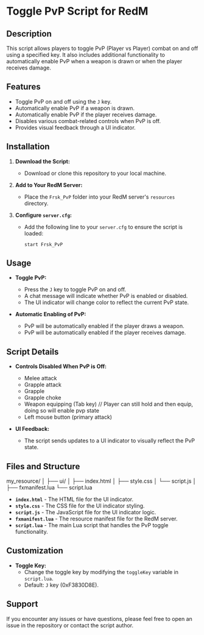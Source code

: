# Toggle PvP Script for RedM

## Description

This script allows players to toggle PvP (Player vs Player) combat on and off using a specified key. It also includes additional functionality to automatically enable PvP when a weapon is drawn or when the player receives damage.

## Features

- Toggle PvP on and off using the `J` key.
- Automatically enable PvP if a weapon is drawn.
- Automatically enable PvP if the player receives damage.
- Disables various combat-related controls when PvP is off.
- Provides visual feedback through a UI indicator.

## Installation

1. **Download the Script:**

   - Download or clone this repository to your local machine.

2. **Add to Your RedM Server:**

   - Place the `Frsk_PvP` folder into your RedM server's `resources` directory.

3. **Configure `server.cfg`:**
   - Add the following line to your `server.cfg` to ensure the script is loaded:
     ```plaintext
     start Frsk_PvP
     ```

## Usage

- **Toggle PvP:**

  - Press the `J` key to toggle PvP on and off.
  - A chat message will indicate whether PvP is enabled or disabled.
  - The UI indicator will change color to reflect the current PvP state.

- **Automatic Enabling of PvP:**
  - PvP will be automatically enabled if the player draws a weapon.
  - PvP will be automatically enabled if the player receives damage.

## Script Details

- **Controls Disabled When PvP is Off:**

  - Melee attack
  - Grapple attack
  - Grapple
  - Grapple choke
  - Weapon equipping (Tab key) // Player can still hold and then equip, doing so will enable pvp state
  - Left mouse button (primary attack)

- **UI Feedback:**
  - The script sends updates to a UI indicator to visually reflect the PvP state.

## Files and Structure

my_resource/
│
├── ui/
│ ├── index.html
│ ├── style.css
│ └── script.js
│
├── fxmanifest.lua
└── script.lua

- **`index.html`** - The HTML file for the UI indicator.
- **`style.css`** - The CSS file for the UI indicator styling.
- **`script.js`** - The JavaScript file for the UI indicator logic.
- **`fxmanifest.lua`** - The resource manifest file for the RedM server.
- **`script.lua`** - The main Lua script that handles the PvP toggle functionality.

## Customization

- **Toggle Key:**
  - Change the toggle key by modifying the `toggleKey` variable in `script.lua`.
  - Default: `J` key (0xF3830D8E).

## Support

If you encounter any issues or have questions, please feel free to open an issue in the repository or contact the script author.
